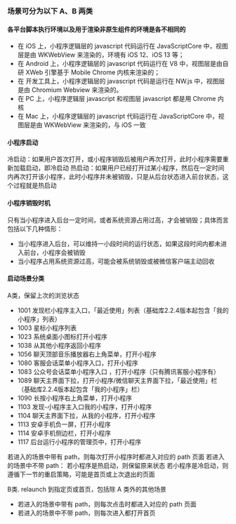 ### 场景可分为以下 A、B 两类
#### 各平台脚本执行环境以及用于渲染非原生组件的环境是各不相同的
- 在 iOS 上，小程序逻辑层的 javascript 代码运行在 JavaScriptCore 中，视图层是由 WKWebView 来渲染的，环境有 iOS 12、iOS 13 等；
- 在 Android 上，小程序逻辑层的 javascript 代码运行在 V8 中，视图层是由自研 XWeb 引擎基于 Mobile Chrome 内核来渲染的；
- 在 开发工具上，小程序逻辑层的 javascript 代码是运行在 NW.js 中，视图层是由 Chromium Webview 来渲染的。
- 在 PC 上，小程序逻辑层 javascript 和视图层 javascript 都是用 Chrome 内核
- 在 Mac 上，小程序逻辑层的 javascript 代码运行在 JavaScriptCore 中，视图层是由 WKWebView 来渲染的，与 iOS 一致

#### 小程序启动
冷启动：如果用户首次打开，或小程序销毁后被用户再次打开，此时小程序需要重新加载启动，即冷启动
热启动：如果用户已经打开过某小程序，然后在一定时间内再次打开该小程序，此时小程序并未被销毁，只是从后台状态进入前台状态，这个过程就是热启动

#### 小程序销毁时机
只有当小程序进入后台一定时间，或者系统资源占用过高，才会被销毁；具体而言包括以下几种情形：
- 当小程序进入后台，可以维持一小段时间的运行状态，如果这段时间内都未进入前台，小程序会被销毁
- 当小程序占用系统资源过高，可能会被系统销毁或被微信客户端主动回收

#### 启动场景分类
A类，保留上次的浏览状态
- 1001 发现栏小程序主入口，「最近使用」列表（基础库2.2.4版本起包含「我的小程序」列表）
- 1003 星标小程序列表
- 1023 系统桌面小图标打开小程序
- 1038 从其他小程序返回小程序
- 1056 聊天顶部音乐播放器右上角菜单，打开小程序
- 1080 客服会话菜单小程序入口，打开小程序
- 1083 公众号会话菜单小程序入口 ，打开小程序（只有腾讯客服小程序有）
- 1089 聊天主界面下拉，打开小程序/微信聊天主界面下拉，「最近使用」栏（基础库2.2.4版本起包含「我的小程序」栏）
- 1090 长按小程序右上角菜单，打开小程序
- 1103 发现-小程序主入口我的小程序，打开小程序
- 1104 聊天主界面下拉，从我的小程序，打开小程序
- 1113 安卓手机负一屏，打开小程序
- 1114 安卓手机侧边栏，打开小程序
- 1117 后台运行小程序的管理页中，打开小程序

若进入的场景中带有 path，则每次打开小程序时都进入对应的 path 页面
若进入的场景中不带 path：
若小程序是热启动，则保留原来状态
若小程序是冷启动，则遵循下一节的重启策略，可能是首页或上次退出的页面

B类. relaunch 到指定页或首页，包括除 A 类外的其他场景
- 若进入的场景中带有 path，则每次点击时都进入对应的 path 页面
- 若进入的场景中不带 path，则每次进入都打开首页

